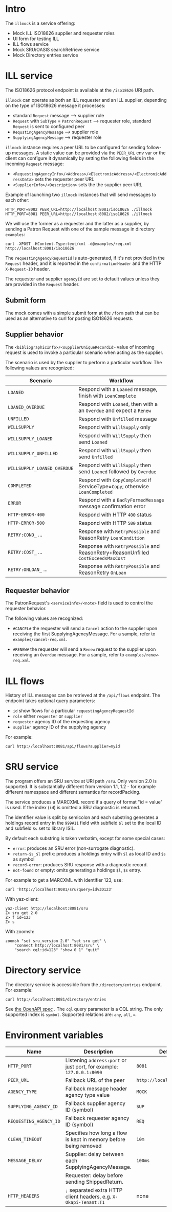 # Intro

The `illmock` is a service offering:

 * Mock ILL ISO18626 supplier and requester roles
 * UI form for testing ILL
 * ILL flows service
 * Mock SRU/OASIS searchRetrieve service
 * Mock Directory entries service

# ILL service

The ISO18626 protocol endpoint is available at the `/iso18626` URI path.

`illmock` can operate as both an ILL requester and an ILL supplier, depending
on the type of ISO18626 message it processes:

  * standard `Request` message --> supplier role
  * `Request` with `SubType` = `PatronRequest` --> requester role, standard `Request` is sent to configured peer
  * `RequstingAgencyMessage` --> supplier role
  * `SupplyingAgencyMessage` --> requester role

`illmock` instance requires a peer URL to be configured for sending follow-up messages.
A static value can be provided via the `PEER_URL` env var or the client can configure it
dynamically by setting the following fields in the incoming `Request` message:

  * `<RequestingAgencyInfo>/<Address>/<ElectronicAddress>/<ElectronicAddressData>` sets the requester peer URL
  * `<SupplierInfo>/<Description>` sets the the supplier peer URL

Example of launching two `illmock` instances that will send messages to each
other:

    HTTP_PORT=8082 PEER_URL=http://localhost:8081/iso18626 ./illmock
    HTTP_PORT=8081 PEER_URL=http://localhost:8082/iso18626 ./illmock

We will use the former as a requester and the latter as a supplier, by sending
a Patron Request with one of the sample message in directory `examples`:

    curl -XPOST -HContent-Type:text/xml -d@examples/req.xml http://localhost:8081/iso18626

The `requestingAgencyRequestId` is  auto-generated, if it's not provided in the `Request` header, and it is
reported in the `confirmationHeader` and the HTTP `X-Request-ID` header.

The requester and supplier `agencyId` are set to default values unless they are provided in the `Request` header.

## Submit form

The mock comes with a simple submit form at the `/form` path that can be used as an alternative to curl for posting ISO18626 requests.

## Supplier behavior

The `<bibliographicInfo>/<supplierUniqueRecordId>` value of incoming request is used to
invoke a particular scenario when acting as the supplier.

The scenario is used by the supplier to perform a particular workflow. The
following values are recognized:

| Scenario                  | Workflow                                                                            |
|---------------------------|-------------------------------------------------------------------------------------|
|`LOANED`                   | Respond with a `Loaned` message, finish with `LoanComplete`                         |
|`LOANED_OVERDUE`           | Respond with `Loaned`, then with a an `Overdue` and expect a `Renew`                |
|`UNFILLED`                 | Respond with `Unfilled` message                                                     |
|`WILLSUPPLY`               | Respond with `WillSupply` only                                                      |
|`WILLSUPPLY_LOANED`        | Respond with `WillSupply` then send `Loaned`                                        |
|`WILLSUPPLY_UNFILLED`      | Respond with `WillSupply` then send `Unfilled`                                      |
|`WILLSUPPLY_LOANED_OVERDUE`| Respond with `WillSupply` then send `Loaned` followed by `Overdue`                  |
|`COMPLETED`                | Respond with `CopyCompleted` if ServiceType=`Copy`; otherwise `LoanCompleted`       |
|`ERROR`                    | Respond with a `BadlyFormedMessage` message confirmation error                      |
|`HTTP-ERROR-400`           | Respond with HTTP `400` status                                                      |
|`HTTP-ERROR-500`           | Respond with HTTP `500` status                                                      |
|`RETRY:COND_` ...          | Response with `RetryPossible` and ReasonRetry `LoanCondition`                       |
|`RETRY:COST_` ...          | Response with `RetryPossible` and ReasonRetry+ReasonUnfilled `CostExceedsMaxCost`   |
|`RETRY:ONLOAN_` ...        | Response with `RetryPossible` and ReasonRetry `OnLoan`                              |

## Requester behavior

The PatronRequest's `<serviceInfo>/<note>` field is used to control the requester behavior.

The following values are recognized:

  * `#CANCEL#` the requester will send a `Cancel` action to the supplier upon receiving the first SupplyingAgencyMessage.
  For a sample, refer to `examples/cancel-req.xml`.

  * `#RENEW#` the requester will send a `Renew` request to the supplier upon receiving an `Overdue` message.
  For a sample, refer to `examples/renew-req.xml`.

# ILL flows

History of ILL messages can be retrieved at the `/api/flows` endpoint.
The endpoint takes optional query parameters:

  * `id` show flows for a particular `requestingAgencyRequestId`
  * `role` either `requester` or `supplier`
  * `requester` agency ID of the requesting agency
  * `supplier` agency ID of the supplying agency

For example:

    curl http://localhost:8081/api/flows?supplier=myid

# SRU service

The program offers an SRU service at URI path `/sru`. Only version 2.0
is supported. It is substantially different from version 1.1, 1.2 -
for example different namespace and different semantics for recordPacking.

The service produces a MARCXML record if a query of format "id = value" is
used. If the index (`id`) is omitted a SRU diagnostic is returned.

The identifier value is split by semicolon and each substring generates a holdings record entry
in the `999#11` field with subfield `$l` set to the local ID and subfield `$s` set to library ISIL.

By default each substring is taken verbatim, except for some special cases:

  * `error`: produces an SRU error (non-surrogate diagnostic).
  * `return-$s_$l` prefix: produces a holdings entry with `$l` as local ID and `$s` as symbol
  * `record-error`: produces SRU response with a diagnostic record.
  * `not-found` or empty: omits generating a holdings `$l`, `$s` entry.

For example to get a MARCXML with identifier 123, use:

    curl 'http://localhost:8081/sru?query=id%3D123'

With yaz-client:

    yaz-client http://localhost:8081/sru
    Z> sru get 2.0
    Z> f id=123
    Z> s

With zoomsh:

    zoomsh "set sru_version 2.0" "set sru get" \
        "connect http://localhost:8081/sru" \
        "search cql:id=123" "show 0 1" "quit"

# Directory service

The directory service is accessible from the `/directory/entries` endpoint. For example:

    curl http://localhost:8081/directory/entries

See [the OpenAPI spec](directory/directory_api.yaml) . The `cql` query parameter is a CQL string.
The only supported index is `symbol`. Supported relations are: `any`, `all`, `=`.

# Environment variables

| Name                  | Description                                                          | Default value                  |
|-----------------------|----------------------------------------------------------------------|--------------------------------|
|`HTTP_PORT`            | Listening `address:port` or just port, for example: `127.0.0.1:8090` |`8081`                          |
|`PEER_URL`             | Fallback URL of the peer                                             |`http://localhost:8081/iso18626`|
|`AGENCY_TYPE`          | Fallback message header agency type value                            |`MOCK`                          |
|`SUPPLYING_AGENCY_ID`  | Fallback supplier agency ID (symbol)                                 |`SUP`                           |
|`REQUESTING_AGENCY_ID` | Fallback requester agency ID (symbol)                                |`REQ`                           |
|`CLEAN_TIMEOUT`        | Specifies how long a flow is kept in memory before being removed     |`10m`                           |
|`MESSAGE_DELAY`        | Supplier: delay between each SupplyingAgencyMessage.                 |`100ms`                         |
|                       | Requester: delay before sending ShippedReturn.                       |                                |
|`HTTP_HEADERS`         | `;` separated extra HTTP client headers, e.g. `X-Okapi-Tenant:T1`    | none                           |
